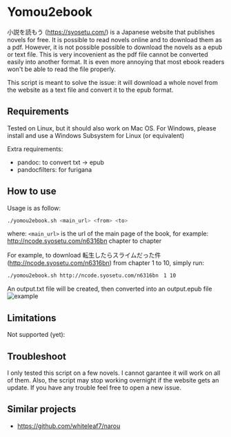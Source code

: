 
# Yomou2ebook
小説を読もう (https://syosetu.com/) is a Japanese website that publishes novels for free. It is possible to read novels online and to download them as a pdf. However, it is not possible possible to download the novels as a epub or text file. This is very incovenient as the pdf file cannot be converted easily into another format. It is even more annoying that most ebook readers won't be able to read the file properly.

This script is meant to solve the issue: it will download a whole novel from the website as a text file and convert it to the epub format.


## Requirements
Tested on Linux, but it should also work on Mac OS. For Windows, please install and use a Windows Subsystem for Linux (or equivalent)

Extra requirements:
- pandoc: to convert txt -> epub
- pandocfilters: for furigana


## How to use
Usage is as follow:
```bash
./yomou2ebook.sh <main_url> <from> <to>
```
where: `<main_url>` is the url of the main page of the book,
                 for example: http://ncode.syosetu.com/n6316bn
        <from> chapter to <to> chapter

For example, to download 転生したらスライムだった件 (http://ncode.syosetu.com/n6316bn) from chapter 1 to 10, simply run:
```bash
./yomou2ebook.sh http://ncode.syosetu.com/n6316bn　1 10
```

An output.txt file will be created, then converted into an output.epub file 
![example](https://raw.githubusercontent.com/vingtfranc/yomou2ebook/master/example.png)


## Limitations
Not supported (yet):
 


## Troubleshoot
I only tested this script on a few novels. I cannot garantee it will work on all of them. Also, the script may stop working overnight if the website gets an update. If you have any trouble feel free to open a new issue.


## Similar projects
- https://github.com/whiteleaf7/narou
